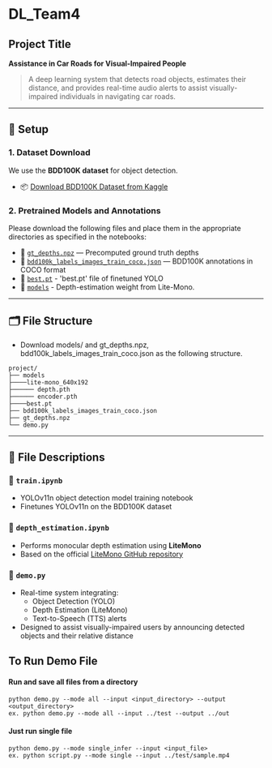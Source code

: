 # DL_Team4

## Project Title  
**Assistance in Car Roads for Visual-Impaired People**  
> A deep learning system that detects road objects, estimates their distance, and provides real-time audio alerts to assist visually-impaired individuals in navigating car roads.

---

## 🔧 Setup

### 1. Dataset Download

We use the **BDD100K dataset** for object detection.

- 📦 [Download BDD100K Dataset from Kaggle](https://www.kaggle.com/datasets/solesensei/solesensei_bdd100k)

### 2. Pretrained Models and Annotations

Please download the following files and place them in the appropriate directories as specified in the notebooks:

- 📄 [`gt_depths.npz`](https://drive.google.com/file/d/1OpMHwBZrsHzO-lOheG2lbpUGAmow-L_-/view?usp=sharing) — Precomputed ground truth depths
- 📄 [`bdd100k_labels_images_train_coco.json`](https://drive.google.com/file/d/1cqueQXoroEzOQc874oo6jjb5nTvermVx/view?usp=sharing) — BDD100K annotations in COCO format
- 📄 [`best.pt`](https://drive.google.com/file/d/1Yqk-uYAM65qdumR4kOspXOrYExv4Ex1W/view?usp=sharing) - 'best.pt' file of finetuned YOLO
- 📄 [`models`](https://surfdrive.surf.nl/files/index.php/s/CUjiK221EFLyXDY) - Depth-estimation weight from Lite-Mono.

---

## 🗂️ File Structure 
- Download models/ and gt_depths.npz, bdd100k_labels_images_train_coco.json as the following structure.
```
project/
├── models
├────lite-mono_640x192
├────── depth.pth
├────── encoder.pth
├────best.pt
├── bdd100k_labels_images_train_coco.json
├── gt_depths.npz
└── demo.py
```
---

## 📁 File Descriptions

### 🔹 `train.ipynb`  
- YOLOv11n object detection model training notebook  
- Finetunes YOLOv11n on the BDD100K dataset

### 🔹 `depth_estimation.ipynb`  
- Performs monocular depth estimation using **LiteMono**  
- Based on the official [LiteMono GitHub repository](https://github.com/noahzn/Lite-Mono)

### 🔹 `demo.py`  
- Real-time system integrating:
  - Object Detection (YOLO)
  - Depth Estimation (LiteMono)
  - Text-to-Speech (TTS) alerts  
- Designed to assist visually-impaired users by announcing detected objects and their relative distance


## To Run Demo File

#### Run and save all files from a directory
    python demo.py --mode all --input <input_directory> --output <output_directory>
    ex. python demo.py --mode all --input ../test --output ../out

#### Just run single file
    python demo.py --mode single_infer --input <input_file>
    ex. python script.py --mode single --input ../test/sample.mp4




